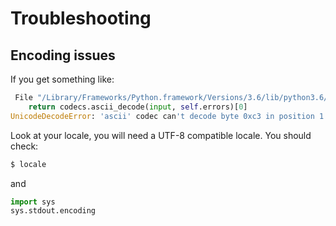 # Troubleshooting

## Encoding issues

If you get something like: 

```python
 File "/Library/Frameworks/Python.framework/Versions/3.6/lib/python3.6/encodings/ascii.py", line 26, in decode
    return codecs.ascii_decode(input, self.errors)[0]
UnicodeDecodeError: 'ascii' codec can't decode byte 0xc3 in position 1: ordinal not in range(128)```
```

Look at your locale, you will need a UTF-8 compatible locale. You should check:

```bash
$ locale
```

and 

```python
import sys
sys.stdout.encoding
```


